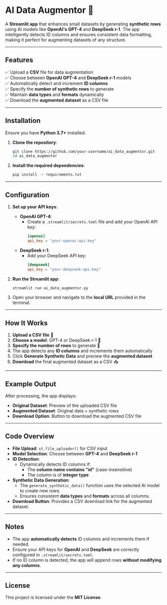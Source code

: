 # AI Data Augmentor 🚀

A **Streamlit app** that enhances small datasets by generating **synthetic rows** using AI models like **OpenAI's GPT-4** and **DeepSeek r-1**. The app intelligently detects ID columns and ensures consistent data formatting, making it perfect for augmenting datasets of any structure.

---

## Features

✅ Upload a **CSV** file for data augmentation  
✅ Choose between **OpenAI GPT-4** and **DeepSeek r-1** models  
✅ Automatically detect and increment **ID columns**  
✅ Specify the **number of synthetic rows** to generate  
✅ Maintain **data types** and **formats** dynamically  
✅ Download the **augmented dataset** as a CSV file  

---

## Installation

Ensure you have **Python 3.7+** installed.

1. **Clone the repository**:
   ```bash
   git clone https://github.com/your-username/ai_data_augmentor.git
   cd ai_data_augmentor
   ```

2. **Install the required dependencies**:
   ```bash
   pip install -r requirements.txt
   ```

---

## Configuration

1. **Set up your API keys**:
   - **OpenAI GPT-4**:
     - Create a `.streamlit/secrets.toml` file and add your OpenAI API key:
       ```toml
       [openai]
       api_key = "your-openai-api-key"
       ```
   - **DeepSeek r-1**:
     - Add your DeepSeek API key:
       ```toml
       [deepseek]
       api_key = "your-deepseek-api-key"
       ```

2. **Run the Streamlit app**:
   ```bash
   streamlit run ai_data_augmentor.py
   ```

3. Open your browser and navigate to the **local URL** provided in the terminal.

---

## How It Works

1. **Upload a CSV file** 📂
2. **Choose a model**: GPT-4 or DeepSeek r-1 🤖
3. **Specify the number of rows** to generate 🔢
4. The app detects any **ID columns** and increments them automatically
5. Click **Generate Synthetic Data** and preview the **augmented dataset**
6. **Download** the final augmented dataset as a CSV 📥

---

## Example Output

After processing, the app displays:
- **Original Dataset**: Preview of the uploaded CSV file
- **Augmented Dataset**: Original data + synthetic rows
- **Download Option**: Button to download the augmented CSV file

---

## Code Overview

- **File Upload**: `st.file_uploader()` for CSV input  
- **Model Selection**: Choose between **GPT-4** and **DeepSeek r-1**  
- **ID Detection**:  
  - Dynamically detects ID columns if:
    - The **column name contains "id"** (case-insensitive)
    - The column is of **integer type**
- **Synthetic Data Generation**:  
  - The `generate_synthetic_data()` function uses the selected AI model to create new rows.
  - Ensures consistent **data types** and **formats** across all columns.
- **Download Button**: Provides a CSV download link for the augmented dataset.

---

## Notes

- The app **automatically detects** ID columns and increments them if needed.  
- Ensure your API keys for **OpenAI** and **DeepSeek** are correctly configured in `.streamlit/secrets.toml`.  
- If no ID column is detected, the app will append rows **without modifying any columns**.

---

## License

This project is licensed under the **MIT License**.
